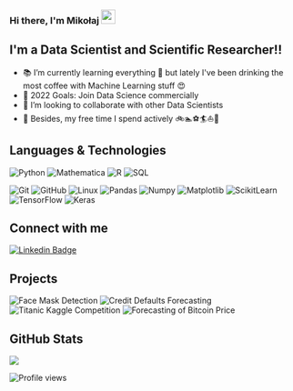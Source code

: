 ### Hi there, I'm Mikołaj <img src="https://media.giphy.com/media/hvRJCLFzcasrR4ia7z/giphy.gif" width="25px"></a>

## I'm a Data Scientist and Scientific Researcher!!
- :books: I’m currently learning everything 🤣 but lately I've been drinking the most coffee with Machine Learning stuff :heart_eyes:
- 🥅 2022 Goals: Join Data Science commercially
- 👯 I’m looking to collaborate with other Data Scientists
- 🌱 Besides, my free time I spend actively :bike::swimmer::soccer::surfer::sailboat::ski:



## Languages & Technologies
![Python](https://img.shields.io/badge/-Python-000?&logo=Python)
![Mathematica](https://tinyurl.com/2x5yjube)
![R](https://img.shields.io/badge/-R-000?&logo=R)
![SQL](https://img.shields.io/badge/-SQL-000?&logo=MySQL)


  ![Git](https://img.shields.io/badge/-Git-black?style=flat-square&logo=git)
  ![GitHub](https://img.shields.io/badge/-GitHub-181717?style=flat-square&logo=github)
  ![Linux](https://img.shields.io/badge/-Linux-000?&logo=Linux)
  ![Pandas](https://img.shields.io/badge/-Pandas-000?&logo=Pandas)
  ![Numpy](https://img.shields.io/badge/-Numpy-000?&logo=Numpy)
  ![Matplotlib](https://img.shields.io/badge/-Selenium-000?&logo=Selenium)
  ![ScikitLearn](https://img.shields.io/badge/-ScikitLearn-000?&logo=ScikitLearn)
  ![TensorFlow](https://img.shields.io/badge/-TensorFlow-000?&logo=TensorFlow)
  ![Keras](https://img.shields.io/badge/-Keras-000?&logo=Keras)

## Connect with me

[![Linkedin Badge](https://img.shields.io/badge/-LinkedIn-0e76a8?style=flat-square&logo=Linkedin&logoColor=white)](https://www.linkedin.com/in/miko%C5%82aj-miecznikowski/)

## Projects
![Face Mask Detection](https://github.com/Mieczmik/face-mask-detection)
![Credit Defaults Forecasting](https://github.com/Mieczmik/credit-defaults-forecasting)
![Titanic Kaggle Competition](https://github.com/Mieczmik/titanic-kaggle-competition)
![Forecasting of Bitcoin Price](https://github.com/Mieczmik/forecasting-bitcoin-price)


## GitHub Stats

<img src="https://github-readme-stats.vercel.app/api/top-langs/?username=Mieczmik&layout=compact&count_private=true" />

![Profile views](https://gpvc.arturio.dev/Mieczmik)

